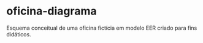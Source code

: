 # oficina-diagrama
Esquema conceitual de uma oficina fictícia em modelo EER criado para fins didáticos.
